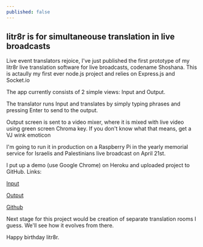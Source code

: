 ```yaml
---
published: false
---
```


## litr8r is for simultaneouse translation in live broadcasts

Live event translators rejoice, I've just published the first prototype of my litr8r live translation software for live broadcasts, codename Shoshana. This is actaully my first ever node.js project and relies on Express.js and Socket.io

The app currently consists of 2 simple views: Input and Output.

The translator runs Input and translates by simply typing phrases and pressing Enter to send to the output.

Output screen is sent to a video mixer, where it is mixed with live video using green screen Chroma key. If you don't know what that means, get a VJ wink emoticon

I'm going to run it in production on a Raspberry Pi in the yearly memorial service for Israelis and Palestinians live broadcast on April 21st.

I put up a demo (use Google Chrome) on Heroku and uploaded project to GitHub. Links:

[Input](https://tranquil-anchorage-5276.herokuapp.com/input)

[Output](https://tranquil-anchorage-5276.herokuapp.com)

[Github](https://github.com/tailorvj/litr8r)

Next stage for this project would be creation of separate translation rooms I guess. We'll see how it evolves from there.

Happy birthday litr8r.

